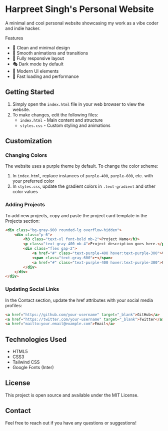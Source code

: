 # Harpreet Singh's Personal Website

A minimal and cool personal website showcasing my work as a vibe coder and indie hacker.

Features

- 🎨 Clean and minimal design
- 🌟 Smooth animations and transitions
- 📱 Fully responsive layout
- 🎭 Dark mode by default
- 💫 Modern UI elements
- 🚀 Fast loading and performance

## Getting Started

1. Simply open the `index.html` file in your web browser to view the website.
2. To make changes, edit the following files:
   - `index.html` - Main content and structure
   - `styles.css` - Custom styling and animations

## Customization

### Changing Colors

The website uses a purple theme by default. To change the color scheme:

1. In `index.html`, replace instances of `purple-400`, `purple-600`, etc. with your preferred color
2. In `styles.css`, update the gradient colors in `.text-gradient` and other color values

### Adding Projects

To add new projects, copy and paste the project card template in the Projects section:

```html
<div class="bg-gray-900 rounded-lg overflow-hidden">
    <div class="p-6">
        <h3 class="text-xl font-bold mb-2">Project Name</h3>
        <p class="text-gray-400 mb-4">Project description goes here.</p>
        <div class="flex gap-2">
            <a href="#" class="text-purple-400 hover:text-purple-300">View Live</a>
            <span class="text-gray-600">•</span>
            <a href="#" class="text-purple-400 hover:text-purple-300">GitHub</a>
        </div>
    </div>
</div>
```

### Updating Social Links

In the Contact section, update the href attributes with your social media profiles:

```html
<a href="https://github.com/your-username" target="_blank">GitHub</a>
<a href="https://twitter.com/your-username" target="_blank">Twitter</a>
<a href="mailto:your.email@example.com">Email</a>
```

## Technologies Used

- HTML5
- CSS3
- Tailwind CSS
- Google Fonts (Inter)

## License

This project is open source and available under the MIT License.

## Contact

Feel free to reach out if you have any questions or suggestions! 
